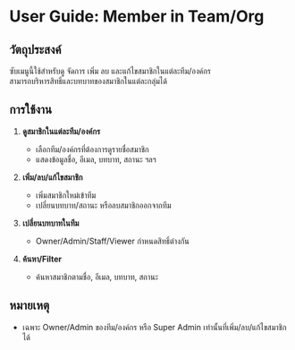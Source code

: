 # User Guide: Member in Team/Org

## วัตถุประสงค์
ซับเมนูนี้ใช้สำหรับดู จัดการ เพิ่ม ลบ และแก้ไขสมาชิกในแต่ละทีม/องค์กร  
สามารถบริหารสิทธิ์และบทบาทของสมาชิกในแต่ละกลุ่มได้

## การใช้งาน

1. **ดูสมาชิกในแต่ละทีม/องค์กร**
   - เลือกทีม/องค์กรที่ต้องการดูรายชื่อสมาชิก
   - แสดงข้อมูลชื่อ, อีเมล, บทบาท, สถานะ ฯลฯ

2. **เพิ่ม/ลบ/แก้ไขสมาชิก**
   - เพิ่มสมาชิกใหม่เข้าทีม
   - เปลี่ยนบทบาท/สถานะ หรือลบสมาชิกออกจากทีม

3. **เปลี่ยนบทบาทในทีม**
   - Owner/Admin/Staff/Viewer กำหนดสิทธิ์ต่างกัน

4. **ค้นหา/Filter**
   - ค้นหาสมาชิกตามชื่อ, อีเมล, บทบาท, สถานะ

## หมายเหตุ
- เฉพาะ Owner/Admin ของทีม/องค์กร หรือ Super Admin เท่านั้นที่เพิ่ม/ลบ/แก้ไขสมาชิกได้